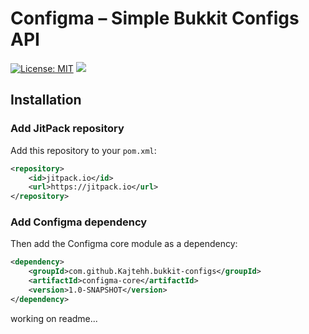 # Configma – Simple Bukkit Configs API
[![License: MIT](https://img.shields.io/badge/License-MIT-yellow.svg)](https://opensource.org/licenses/MIT)
[![](https://jitpack.io/v/Kajtehh/bukkit-configs.svg)](https://jitpack.io/#Kajtehh/bukkit-configs)

## Installation

### Add JitPack repository

Add this repository to your `pom.xml`:

```xml
<repository>
    <id>jitpack.io</id>
    <url>https://jitpack.io</url>
</repository>
```

### Add Configma dependency
Then add the Configma core module as a dependency:

```xml
<dependency>
    <groupId>com.github.Kajtehh.bukkit-configs</groupId>
    <artifactId>configma-core</artifactId>
    <version>1.0-SNAPSHOT</version>
</dependency>
```

working on readme...
